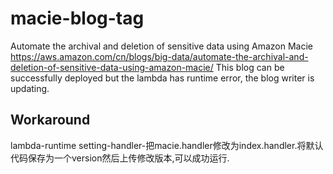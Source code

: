 # macie-blog-tag

Automate the archival and deletion of sensitive data using Amazon Macie
https://aws.amazon.com/cn/blogs/big-data/automate-the-archival-and-deletion-of-sensitive-data-using-amazon-macie/
This blog can be successfully deployed but the lambda has runtime error, the blog writer is updating.

## Workaround
lambda-runtime setting-handler-把macie.handler修改为index.handler.将默认代码保存为一个version然后上传修改版本,可以成功运行.
